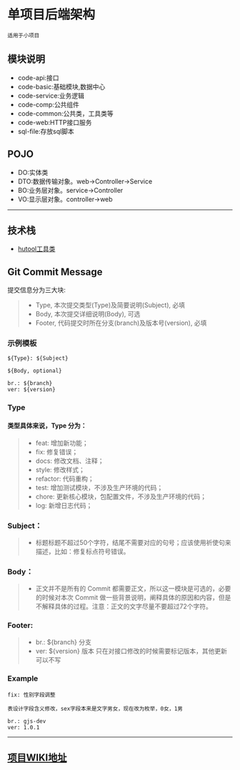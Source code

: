 # 单项目后端架构
    适用于小项目

## 模块说明
* code-api:接口
* code-basic:基础模块,数据中心
* code-service:业务逻辑
* code-comp:公共组件
* code-common:公共类，工具类等
* code-web:HTTP接口服务
* sql-file:存放sql脚本

## POJO
* DO:实体类
* DTO:数据传输对象。web->Controller->Service
* BO:业务层对象。service->Controller
* VO:显示层对象。controller->web

---

## 技术栈
* [hutool工具类](https://hutool.cn/docs/#/)

## Git Commit Message
提交信息分为三大块:
>* Type, 本次提交类型(Type)及简要说明(Subject), 必填
>* Body, 本次提交详细说明(Body), 可选
>* Footer, 代码提交时所在分支(branch)及版本号(version), 必填

### 示例模板
```
${Type}: ${Subject}

${Body, optional}

br.: ${branch}
ver: ${version}
```
### Type
#### 类型具体来说，Type 分为：
>* feat: 增加新功能；
>* fix: 修复错误；
>* docs: 修改文档、注释；
>* style: 修改样式；
>* refactor: 代码重构；
>* test: 增加测试模块，不涉及生产环境的代码；
>* chore: 更新核心模块，包配置文件，不涉及生产环境的代码；
>* log: 新增日志代码；

### Subject：
> * 标题标题不超过50个字符，结尾不需要对应的句号；应该使用祈使句来描述，比如：修复标点符号错误。

### Body：
>* 正文并不是所有的 Commit 都需要正文，所以这一模块是可选的，必要的时候对本次 Commit 做一些背景说明，阐释具体的原因和内容，但是不解释具体的过程。注意：正文的文字尽量不要超过72个字符。

### Footer:
>* br.: ${branch} 分支
>* ver: ${version} 版本 只在对接口修改的时候需要标记版本，其他更新可以不写

### Example
```
fix: 性别字段调整

表设计字段含义修改，sex字段本来是文字男女，现在改为枚举，0女，1男

br.: gjs-dev
ver: 1.0.1
```
---


## [项目WIKI地址](https://github.com/slpgoblin/base-pro.git)